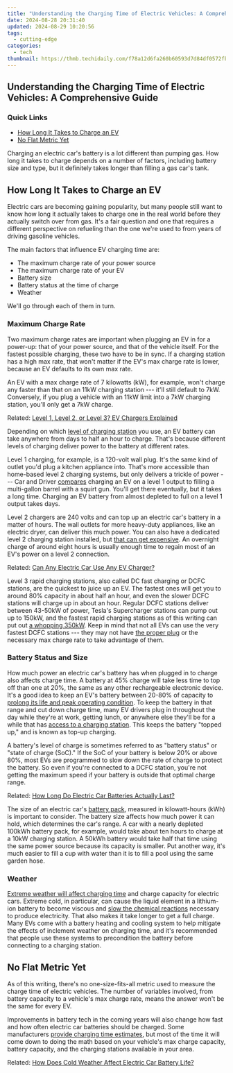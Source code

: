 ```yaml
---
title: "Understanding the Charging Time of Electric Vehicles: A Comprehensive Guide"
date: 2024-08-28 20:31:40
updated: 2024-08-29 10:20:56
tags:
  - cutting-edge
categories:
  - tech
thumbnail: https://thmb.techidaily.com/f78a12d6fa260b60593d7d84df0572fbc03e543ca8c86ab396fe09af56299ebf.jpg
---
```


## Understanding the Charging Time of Electric Vehicles: A Comprehensive Guide

### Quick Links

* [How Long It Takes to Charge an EV](https://tech-recovery.techidaily.com/scholars-secret-navigating-how-to-secure-a-tidal-student-offer/)
* [No Flat Metric Yet](https://win11.techidaily.com/elevate-user-experience-tailoring-windows-via-alomware-applications/)

 Charging an electric car's battery is a lot different than pumping gas. How long it takes to charge depends on a number of factors, including battery size and type, but it definitely takes longer than filling a gas car's tank.

##  How Long It Takes to Charge an EV

 Electric cars are becoming gaining popularity, but many people still want to know how long it actually takes to charge one in the real world before they actually switch over from gas. It's a fair question and one that requires a different perspective on refueling than the one we're used to from years of driving gasoline vehicles.

 The main factors that influence EV charging time are:

* The maximum charge rate of your power source
* The maximum charge rate of your EV
* Battery size
* Battery status at the time of charge
* Weather

 We'll go through each of them in turn.

###  Maximum Charge Rate

 Two maximum charge rates are important when plugging an EV in for a power-up: that of your power source, and that of the vehicle itself. For the fastest possible charging, these two have to be in sync. If a charging station has a high max rate, that won't matter if the EV's max charge rate is lower, because an EV defaults to its own max rate.

 An EV with a max charge rate of 7 kilowatts (kW), for example, won't charge any faster than that on an 11kW charging station --- it'll still default to 7kW. Conversely, if you plug a vehicle with an 11kW limit into a 7kW charging station, you'll only get a 7kW charge.

Related: [Level 1, Level 2, or Level 3? EV Chargers Explained](https://visual-screen-recording.techidaily.com/unveiling-wintv-magic-compre-written-guide-to-capturing-live-on-windows-pc-for-2024/) 

 Depending on which [level of charging station](https://visual-screen-recording.techidaily.com/unveiling-wintv-magic-compre-written-guide-to-capturing-live-on-windows-pc-for-2024/) you use, an EV battery can take anywhere from days to half an hour to charge. That's because different levels of charging deliver power to the battery at different rates.

 Level 1 charging, for example, is a 120-volt wall plug. It's the same kind of outlet you'd plug a kitchen appliance into. That's more accessible than home-based level 2 charging systems, but only delivers a trickle of power --- Car and Driver [compares](https://www.caranddriver.com/shopping-advice/a32600212/ev-charging-time/) charging an EV on a level 1 output to filling a multi-gallon barrel with a squirt gun. You'll get there eventually, but it takes a long time. Charging an EV battery from almost depleted to full on a level 1 output takes days.

 Level 2 chargers are 240 volts and can top up an electric car's battery in a matter of hours. The wall outlets for more heavy-duty appliances, like an electric dryer, can deliver this much power. You can also have a dedicated level 2 charging station installed, but [that can get expensive](https://tech-recovery.techidaily.com/most-enjoyable-kid-approved-movies-available-on-netflix/). An overnight charge of around eight hours is usually enough time to regain most of an EV's power on a level 2 connection.

Related: [Can Any Electric Car Use Any EV Charger?](https://data-safeguard.techidaily.com/1721202660702-stellar-file-eraser-5-windows-standard-en-setting-scheduler-for/) 

 Level 3 rapid charging stations, also called DC fast charging or DCFC stations, are the quickest to juice up an EV. The fastest ones will get you to around 80% capacity in about half an hour, and even the slower DCFC stations will charge up in about an hour. Regular DCFC stations deliver between 43-50kW of power, Tesla's Supercharger stations can pump out up to 150kW, and the fastest rapid charging stations as of this writing can put out [a whopping 350kW](https://www.caranddriver.com/reviews/a30894056/porsche-taycan-fast-charging-tesla-model-s/). Keep in mind that not all EVs can use the very fastest DCFC stations --- they may not have [the proper plug](https://data-safeguard.techidaily.com/1721202660702-stellar-file-eraser-5-windows-standard-en-setting-scheduler-for/) or the necessary max charge rate to take advantage of them.

###  Battery Status and Size

 How much power an electric car's battery has when plugged in to charge also affects charge time. A battery at 45% charge will take less time to top off than one at 20%, the same as any other rechargeable electronic device. It's a good idea to keep an EV's battery between 20-80% of capacity to [prolong its life and peak operating condition](https://phone-solutions.techidaily.com/best-android-data-recovery-retrieve-lost-pictures-from-oppo-reno-11f-5g-by-fonelab-android-recover-pictures/). To keep the battery in that range and cut down charge time, many EV drivers plug in throughout the day while they're at work, getting lunch, or anywhere else they'll be for a while that has [access to a charging station](https://techidaily.com/how-to-transfer-whatsapp-from-apple-iphone-13-to-other-iphone-15-pro-max-devices-drfone-by-drfone-transfer-whatsapp-from-ios-transfer-whatsapp-from-ios/). This keeps the battery "topped up," and is known as top-up charging.

 A battery's level of charge is sometimes referred to as "battery status" or "state of charge (SoC)." If the SoC of your battery is below 20% or above 80%, most EVs are programmed to slow down the rate of charge to protect the battery. So even if you're connected to a DCFC station, you're not getting the maximum speed if your battery is outside that optimal charge range.

Related: [How Long Do Electric Car Batteries Actually Last?](https://win-howtos.techidaily.com/bluetooth-connection-issues-how-to-restore-your-mouses-functionality-on-windows-pcs/) 

 The size of an electric car's [battery pack](https://win-howtos.techidaily.com/bluetooth-connection-issues-how-to-restore-your-mouses-functionality-on-windows-pcs/), measured in kilowatt-hours (kWh) is important to consider. The battery size affects how much power it can hold, which determines the car's range. A car with a nearly depleted 100kWh battery pack, for example, would take about ten hours to charge at a 10kW charging station. A 50kWh battery would take half that time using the same power source because its capacity is smaller. Put another way, it's much easier to fill a cup with water than it is to fill a pool using the same garden hose.

###  Weather

[Extreme weather will affect charging time](https://pokemon-go-android.techidaily.com/in-2024-9-mind-blowing-tricks-to-hatch-eggs-in-pokemon-go-without-walking-on-poco-x5-pro-drfone-by-drfone-virtual-android/) and charge capacity for electric cars. Extreme cold, in particular, can cause the liquid element in a lithium-ion battery to become viscous and [slow the chemical reactions](https://www.recurrentauto.com/research/cold-weather-winter-ev-charging-lessons-tested) necessary to produce electricity. That also makes it take longer to get a full charge. Many EVs come with a battery heating and cooling system to help mitigate the effects of inclement weather on charging time, and it's recommended that people use these systems to precondition the battery before connecting to a charging station.

##  No Flat Metric Yet

 As of this writing, there's no one-size-fits-all metric used to measure the charge time of electric vehicles. The number of variables involved, from battery capacity to a vehicle's max charge rate, means the answer won't be the same for every EV.

 Improvements in battery tech in the coming years will also change how fast and how often electric car batteries should be charged. Some manufacturers [provide charging time estimates](https://www.miniusa.com/model/electric-hardtop.html#charge), but most of the time it will come down to doing the math based on your vehicle's max charge capacity, battery capacity, and the charging stations available in your area.

Related: [How Does Cold Weather Affect Electric Car Battery Life?](https://pokemon-go-android.techidaily.com/in-2024-9-mind-blowing-tricks-to-hatch-eggs-in-pokemon-go-without-walking-on-poco-x5-pro-drfone-by-drfone-virtual-android/)

<ins class="adsbygoogle"
     style="display:block"
     data-ad-format="autorelaxed"
     data-ad-client="ca-pub-7571918770474297"
     data-ad-slot="1223367746"></ins>



<ins class="adsbygoogle"
     style="display:block"
     data-ad-client="ca-pub-7571918770474297"
     data-ad-slot="8358498916"
     data-ad-format="auto"
     data-full-width-responsive="true"></ins>
